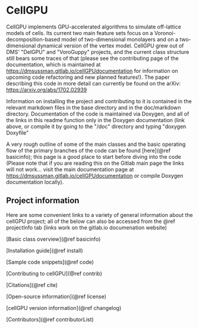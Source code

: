 # CellGPU

CellGPU implements GPU-accelerated algorithms to simulate off-lattice models of cells. Its current
two main feature sets focus on a Voronoi-decomposition-based model of two-dimensional monolayers
and on a two-dimensional dynamical version of the vertex model. CellGPU grew out of DMS'
"DelGPU" and "VoroGuppy" projects, and the current class structure still bears some traces of that
(please see the contributing page of the documentation, which is maintained at
https://dmsussman.gitlab.io/cellGPUdocumentation
for information on upcoming code refactoring and new planned features!). The paper describing this
code in more detail can currently be found on the arXiv: https://arxiv.org/abs/1702.02939

Information on installing the project and contributing to it is contained in the relevant
markdown files in the base directory and in the doc/markdown directory. Documentation of the
code is maintained via Doxygen, and all of the links in this readme function only in the Doxygen
documentation (link above, or compile it by going to the "/doc" directory and typing "doxygen Doxyfile"

A very rough outline of some of the main classes and the basic operating flow of the primary branches
of the code can be found [here](@ref basicinfo); this page is a good place to start before diving into
the code (Please note that if you are reading this on the Gitlab main page the links will not work...
visit the main documentation page at https://dmsussman.gitlab.io/cellGPUdocumentation or compile
Doxygen documentation locally).


## Project information
Here are some convenient links to a variety of general information about the cellGPU project; all
of the below can also be accessed from the @ref projectInfo tab (links work on the gitlab.io
documenation website)

[Basic class overview](@ref basicinfo)

[Installation guide](@ref install)

[Sample code snippets](@ref code)

[Contributing to cellGPU](@ref contrib)

[Citations](@ref cite)

[Open-source information](@ref license)

[cellGPU version information](@ref changelog)

[Contributors](@ref contributorList)

